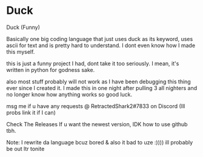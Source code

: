 # Duck
Duck (Funny)

Basically one big coding language that just uses duck as its keyword, uses ascii for text and is pretty hard to understand. I dont even know how I made this myself.

this is just a funny project I had, dont take it too seriously. I  mean, it's written in python for godness sake.

also most stuff probably will not work as I have been debugging this thing ever since I created it. I made this in one night after pulling 3 all nighters and no longer know how anything works so good luck.

msg me if u have any requests @ RetractedShark2#7833 on Discord (Ill probs link it if I can)

Check The Releases If u want the newest version, IDK how to use github tbh.

Note: I rewrite da language bcuz bored & also it bad to uze :)))) ill probably be out ltr tonite

